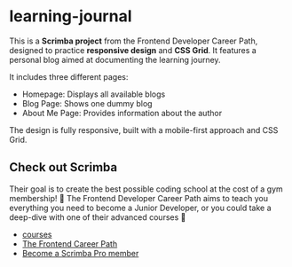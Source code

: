 # learning-journal
This is a **Scrimba project** from the Frontend Developer Career Path, designed to practice **responsive design** and **CSS Grid**. It features a personal blog aimed at documenting the learning journey.

It includes three different pages: 
- Homepage: Displays all available blogs
- Blog Page: Shows one dummy blog  
- About Me Page: Provides information about the author

The design is fully responsive, built with a mobile-first approach and CSS Grid.

## Check out Scrimba

Their goal is to create the best possible coding school at the cost of a gym membership! 💜
The Frontend Developer Career Path aims to teach you everything you need to become a Junior Developer, or you could take a deep-dive with one of their advanced courses 🚀

- [courses](https://scrimba.com/allcourses)
- [The Frontend Career Path](https://scrimba.com/learn/frontend)
- [Become a Scrimba Pro member](https://scrimba.com/pricing)
